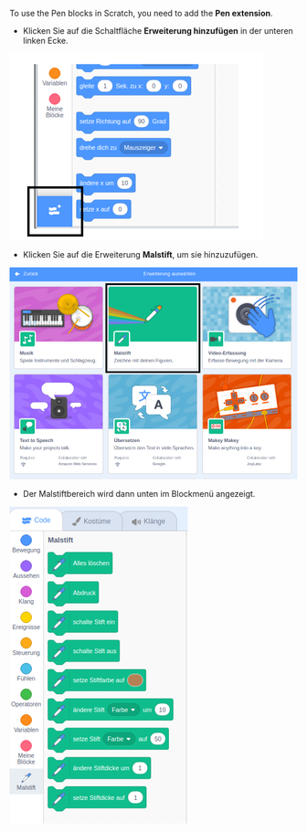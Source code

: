 To use the Pen blocks in Scratch, you need to add the **Pen extension**.

+ Klicken Sie auf die Schaltfläche **Erweiterung hinzufügen** in der unteren linken Ecke.

![Erweiterungstaste hervorgehoben](images/add-extension-annotated.png)

+ Klicken Sie auf die Erweiterung **Malstift**, um sie hinzuzufügen.

![Erweiterung Malstift hervorgehoben](images/click-pen-annotated.png)

+ Der Malstiftbereich wird dann unten im Blockmenü angezeigt.

![Blöcke der Erweiterung Malstift](images/pen-extension-blocks.png)